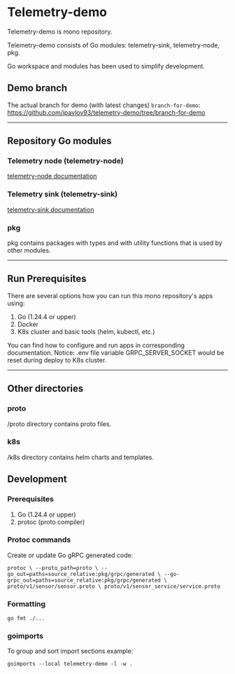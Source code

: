 # Telemetry-demo

Telemetry-demo is mono repository.

Telemetry-demo consists of Go modules: telemetry-sink, telemetry-node, pkg.

Go workspace and modules has been used to simplify development.

## Demo branch

The actual branch for demo (with latest changes) `branch-for-demo`: https://github.com/ipavlov93/telemetry-demo/tree/branch-for-demo

---

## Repository Go modules

### Telemetry node (telemetry-node)

[telemetry-node documentation](./telemetry-node/README.md)

### Telemetry sink (telemetry-sink)

[telemetry-sink documentation](./telemetry-sink/README.md)

### pkg

pkg contains packages with types and with utility functions that is used by other modules.

---

## Run Prerequisites

There are several options how you can run this mono repository's apps using:

1. Go (1.24.4 or upper)
2. Docker
3. K8s cluster and basic tools (helm, kubectl, etc.)

You can find how to configure and run apps in corresponding documentation.
Notice: .env file variable GRPC_SERVER_SOCKET would be reset during deploy to K8s cluster. 

---

## Other directories

### proto

/proto directory contains proto files.

### k8s

/k8s directory contains helm charts and templates.

## Development

### Prerequisites

1. Go (1.24.4 or upper)
2. protoc (proto compiler)

### Protoc commands

Create or update Go gRPC generated code:

`protoc \
--proto_path=proto \
--go_out=paths=source_relative:pkg/grpc/generated \
--go-grpc_out=paths=source_relative:pkg/grpc/generated \
proto/v1/sensor/sensor.proto \
proto/v1/sensor_service/service.proto`

### Formatting

`go fmt ./...`

### goimports

To group and sort import sections example:

`goimports --local telemetry-demo -l -w .`
